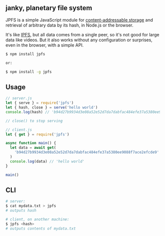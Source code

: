 ## janky, planetary file system

JPFS is a simple JavaScript module for [content-addressable storage](https://en.wikipedia.org/wiki/Content-addressable_storage) and retrieval of arbitrary data by its hash, in Node.js or the browser.

It's like [IPFS](https://ipfs.io), but all data comes from a single peer, so it's not good for large data like videos. But it also works without any configuration or surprises, even in the browser, with a simple API.

```bash
$ npm install jpfs

or:

$ npm install -g jpfs
```

## Usage

```js
// server.js
let { serve } = require('jpfs')
let { hash, close } = serve('hello world')
console.log(hash) // 'b94d27b9934d3e08a52e52d7da7dabfac484efe37a5380ee9088f7ace2efcde9'

// close() to stop serving
```

```js
// client.js
let { get } = require('jpfs')

async function main() {
  let data = await get(
    'b94d27b9934d3e08a52e52d7da7dabfac484efe37a5380ee9088f7ace2efcde9'
  )
  console.log(data) // 'hello world'
}

main()
```

## CLI
```bash
# server:
$ cat mydata.txt > jpfs
# outputs hash

# client, on another machine:
$ jpfs <hash>
# outputs contents of mydata.txt
```

